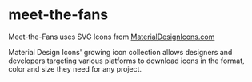 # meet-the-fans

Meet-the-Fans uses SVG Icons from [MaterialDesignIcons.com](https://materialdesignicons.com/)

Material Design Icons' growing icon collection allows designers and developers targeting various platforms to download icons in the format, color and size they need for any project.
